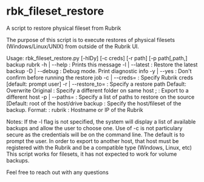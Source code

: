 # rbk_fileset_restore
A script to restore physical fileset from Rubrik

The purpose of this script is to execute restores of physical filesets (Windows/Linux/UNIX) from outside of the Rubrik UI.

Usage: rbk_fileset_restore.py [-hlDy] [-c creds] [-r path] [-p path[,path,] backup rubrk
-h | --help : Prints this message
-l | --latest : Restore the latest backup
-D | --debug : Debug mode.  Print diagnostic info
-y | --yes : Don't confirm before running the restore job
-c | --creds= : Specify Rubrik creds [default: prompt user]
-r | --restore_to= : Specify a restore path
                     Default: Overwrite Original
                     <path>: Specify a different folder on same host
                     <host>;<path> : Export to a different host
-p | --paths= : Specify a list of paths to restore on the source [Default: root of the host/drive
backup : Specify the host/fileset of the backup.  Format: <host>:<fileset>
rubrik : Hostname or IP of the Rubrik

Notes:
If the -l flag is not specified, the system will display a list of available backups and allow the user to choose one.
Use of -c is not particulary secure as the credentials will be on the command line.  The default is to prompt the user.
In order to export to another host, that host must be registered with the Rubrik and be a compatible type (Windows, Linux, etc)
This script works for filesets, it has not expected to work for volume backups.

Feel free to reach out with any questions
